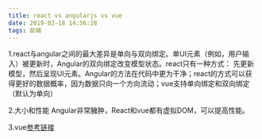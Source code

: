 ```yaml
---
title: react vs angularjs vs vue
date: 2019-02-18 14:56:28
tags: 前端
---
```




1.react与angular之间的最大差异是单向与双向绑定。单UI元素（例如，用户输入）被更新时，Angular的双向绑定改变模型状态。react只有一种方式： 先更新模型，然后呈现UI元素。Angular的方法在代码中更为干净；react的方式可以获得更好的数据概率，因为数据只向一个方向流动；vue支持单向绑定和双向绑定（默认为单向）


2.大小和性能
Angular非常臃肿，React和vue都有虚拟DOM，可以提高性能。

3.vue[参考链接](https://www.kancloud.cn/dataoedu/vue/327304)


